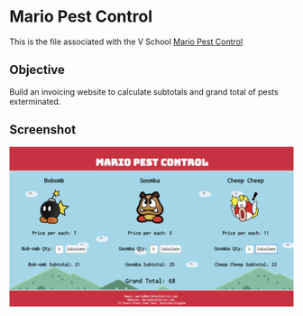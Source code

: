 # Mario Pest Control

This is the file associated with the V School <a href="https://coursework.vschool.io/mario-pest-control/">Mario Pest Control</a> 

## Objective
Build an invoicing website to calculate subtotals and grand total of pests exterminated.

## Screenshot
![Invoice](invoice2.png) 